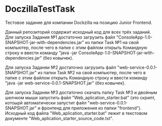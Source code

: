# DoczillaTestTask
Тестовое задание для компании Dockzilla на позицию Junior Frontend.

Данный репозиторий содержит исходный код для всех трёх заданий. 
Для запуска Задания №1 достаточно загрузить файл "ConsoleApp-1.0-SNAPSHOT-jar-with-dependencies.jar" из папки Task №1 на свой компьютер, после чего в папке с этим файлом открыть Командную строку и ввести команду "java -jar ConsoleApp-1.0-SNAPSHOT-jar-with-dependencies.jar" (без ковычек).

Для запуска Заданяи №2 достаточно загрузить файл "web-service-0.0.1-SNAPSHOT.jar" из папки Task №2 на свой компьютер, после чего в папке с этим файлом открыть Командную строку и ввести команду "java -jar web-service-0.0.1-SNAPSHOT.jar" (без ковычек).

Для запуска Заданяи №3 достаточно скачать папку Task №3 и двойным шелчком мыши запустить файл "Web_aplication_starter.bat" (это скрипт, котоырй автоматически запустит файл "web-service-0.0.1-SNAPSHOT.jar" и фронтенд для приложения из папки "frontend"). Исходный код файла "Web_aplication_starter.bat" лежит в текстовом документе "Web_aplication_starter_source_code.txt".

